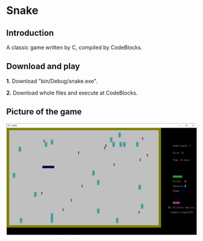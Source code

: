 # Snake

## Introduction

A classic game written by C, compiled by CodeBlocks.

## Download and play
**1.** Download "bin/Debug/snake.exe".

**2.** Download whole files and execute at CodeBlocks.

## Picture of the game
![picture](https://github.com/teng2023/Snake/blob/main/picture.png)
